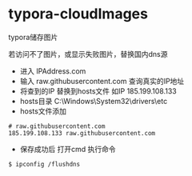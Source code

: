# typora-cloudImages
typora储存图片

若访问不了图片，或显示失败图片，替换国内dns源
- 进入 IPAddress.com
- 输入 raw.githubusercontent.com 查询真实的IP地址
- 将查到的IP 替换到hosts文件 如IP 185.199.108.133
- hosts目录 C:\Windows\System32\drivers\etc
- hosts文件添加
```
# raw.githubusercontent.com
185.199.108.133 raw.githubusercontent.com
```
- 保存成功后 
打开cmd 执行命令 
```
$ ipconfig /flushdns
```

